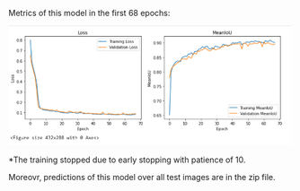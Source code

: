 
Metrics of this model in the first 68 epochs:

![metrics](https://github.com/RePAIRProject/fragment-restoration/blob/main/UNET/Model_to_detect_3_classes_simplified_HSV_150epoch/metrics.png)

*The training stopped due to early stopping with patience of 10.

Moreovr, predictions of this model over all test images are in the zip file.
